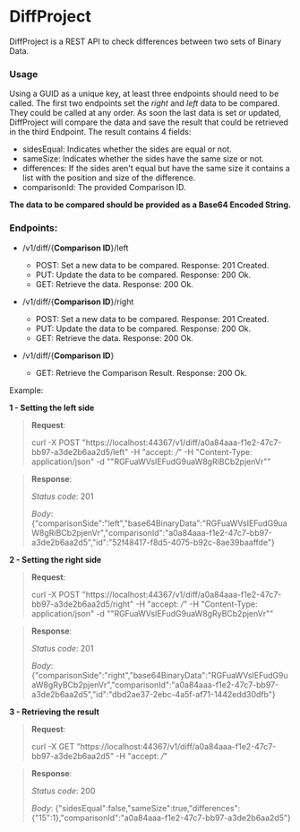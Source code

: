 # DiffProject
DiffProject is a REST API to check differences between two sets of Binary Data.

### Usage
Using a GUID as a unique key, at least three endpoints should need to be called. The first two endpoints set the *right* and *left* data to be compared. They could be called at any order. As soon the last data is set or updated, DiffProject will compare the data and save the result that could be retrieved in the third Endpoint.
The result contains 4 fields:
* sidesEqual: Indicates whether the sides are equal or not. 
* sameSize: Indicates whether the sides have the same size or not.
* differences: If the sides aren't equal but have the same size it contains a list with the position and size of the difference.
* comparisonId: The provided Comparison ID.

**The data to be compared should be provided as a Base64 Encoded String.**

### Endpoints:

 * /v1/diff/{**Comparison ID**}/left
   * POST: Set a new data to be compared. Response: 201 Created. 
   * PUT: Update the data to be compared. Response: 200 Ok.
   * GET: Retrieve the data. Response: 200 Ok.

* /v1/diff/{**Comparison ID**}/right
   * POST: Set a new data to be compared. Response: 201 Created. 
   * PUT: Update the data to be compared. Response: 200 Ok.
   * GET: Retrieve the data. Response: 200 Ok.

* /v1/diff/{**Comparison ID**}
  * GET: Retrieve the Comparison Result. Response: 200 Ok.

Example:

**1 - Setting the left side**
>**Request**:
>
>curl -X POST "https://localhost:44367/v1/diff/a0a84aaa-f1e2-47c7-bb97-a3de2b6aa2d5/left" -H  "accept: */*" -H  "Content-Type: application/json" -d "\"RGFuaWVsIEFudG9uaW8gRiBCb2pjenVr\""

>**Response**:
>
>*Status code*: 201
>
>*Body*: {"comparisonSide":"left","base64BinaryData":"RGFuaWVsIEFudG9uaW8gRiBCb2pjenVr","comparisonId":"a0a84aaa-f1e2-47c7-bb97-a3de2b6aa2d5","id":"52f48417-f8d5-4075-b92c-8ae39baaffde"}

**2 - Setting the right side**
>**Request**:
>
>curl -X POST "https://localhost:44367/v1/diff/a0a84aaa-f1e2-47c7-bb97-a3de2b6aa2d5/right" -H  "accept: */*" -H  "Content-Type: application/json" -d "\"RGFuaWVsIEFudG9uaW8gRyBCb2pjenVr\""

>**Response**:
>
>*Status code*: 201
>
>*Body*: {"comparisonSide":"right","base64BinaryData":"RGFuaWVsIEFudG9uaW8gRyBCb2pjenVr","comparisonId":"a0a84aaa-f1e2-47c7-bb97-a3de2b6aa2d5","id":"dbd2ae37-2ebc-4a5f-af71-1442edd30dfb"}

**3 - Retrieving the result**
>**Request**:
>
>curl -X GET "https://localhost:44367/v1/diff/a0a84aaa-f1e2-47c7-bb97-a3de2b6aa2d5" -H  "accept: */*"

>**Response**:
>
>*Status code*: 200
>
>*Body*: {"sidesEqual":false,"sameSize":true,"differences":{"15":1},"comparisonId":"a0a84aaa-f1e2-47c7-bb97-a3de2b6aa2d5"}

